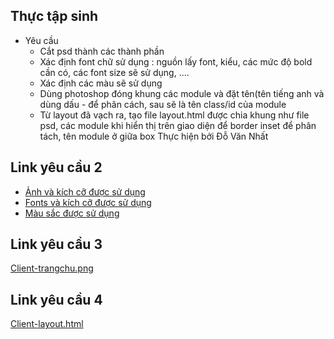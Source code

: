 ## Thực tập sinh
- Yêu cầu
  - Cắt psd thành các thành phần
  - Xác định font chữ sử dụng : nguồn lấy font, kiểu, các mức độ bold cần có, các font size sẽ sử dụng, .... 
  - Xác định các màu sẽ sử dụng
  - Dùng photoshop đóng khung các module và đặt tên(tên tiếng anh và dùng dấu - để phân cách, sau sẽ là tên class/id của module
  - Từ layout đã vạch ra, tạo file layout.html được chia khung như file psd, các module khi hiển thị trên giao diện để border inset để phân tách, tên module ở giữa box
Thực hiện bởi Đỗ Văn Nhất
## Link yêu cầu 2
- [Ảnh và kích cỡ được sử dụng](https://donhatptit.github.io/images.html)
- [Fonts và kích cỡ được sử dụng](https://donhatptit.github.io/font.html)
- [Màu sắc được sử dụng](https://donhatptit.github.io/color.html)
## Link yêu cầu 3
[Client-trangchu.png](https://donhatptit.github.io/trang-chu.png)
## Link yêu cầu 4
[Client-layout.html](https://donhatptit.github.io/layout.html)
